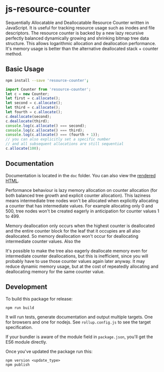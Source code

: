 # js-resource-counter

Sequentially Allocatable and Deallocatable Resource Counter written in JavaScript. It is useful for tracking resource usage such as inodes and file descriptors. The resource counter is backed by a new lazy recursive perfectly balanced dynamically growing and shrinking bitmap tree data structure. This allows logarithmic allocation and deallocation performance. It's memory usage is better than the alternative deallocated stack + counter method.

Basic Usage
------------

```sh
npm install --save 'resource-counter';
```

```js
import Counter from 'resource-counter';
let c = new Counter;
let first = c.allocate();
let second = c.allocate();
let third = c.allocate();
let fourth = c.allocate();
c.deallocate(second);
c.deallocate(third);
console.log(c.allocate() === second);
console.log(c.allocate() === third);
console.log(c.allocate() === (fourth + 1));
// you can also explicitly set a specific number
// and all subsequent allocations are still sequential
c.allocate(100);
```

Documentation
--------------

Documentation is located in the `doc` folder. You can also view the [rendered HTML](https://cdn.rawgit.com/MatrixAI/js-resource-counter/ce46e973/doc/index.html).

Performance behaviour is lazy memory allocation on counter allocation (for both balanced tree growth and explicit counter allocation). This laziness means intermediate tree nodes won't be allocated when explicitly allocating a counter that has intermediate values. For example allocating only 0 and 500, tree nodes won't be created eagerly in anticipation for counter values 1 to 499.

Memory deallocation only occurs when the highest counter is deallocated and the entire counter block for the leaf that it occupies are all also deallocated. So memory deallocation won't occur for deallocating intermediate counter values. Also the

It's possible to make the tree also eagerly deallocate memory even for intermediate counter deallocations, but this is inefficient, since you will probably have to use those counter values again later anyway. It may reduce dynamic memory usage, but at the cost of repeatedly allocating and deallocating memory for the same counter value.

Development
------------

To build this package for release:

```
npm run build
```

It will run tests, generate documentation and output multiple targets. One for browsers and one for nodejs. See `rollup.config.js` to see the target specification.

If your bundler is aware of the module field in `package.json`, you'll get the ES6 module directly.

Once you've updated the package run this:

```
npm version <update_type>
npm publish
```
